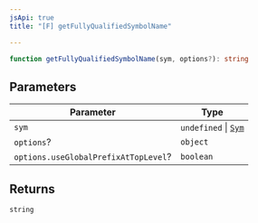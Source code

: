 ```yaml
---
jsApi: true
title: "[F] getFullyQualifiedSymbolName"

---
```

```ts
function getFullyQualifiedSymbolName(sym, options?): string
```

## Parameters

| Parameter | Type |
| ------ | ------ |
| `sym` | `undefined` \| [`Sym`](../interfaces/Sym.md) |
| `options`? | `object` |
| `options.useGlobalPrefixAtTopLevel`? | `boolean` |

## Returns

`string`
